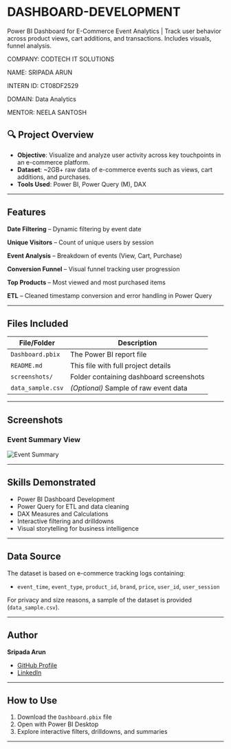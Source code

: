 # DASHBOARD-DEVELOPMENT

Power BI Dashboard for E-Commerce Event Analytics | Track user behavior across product views, cart additions, and transactions. Includes visuals, funnel analysis.

COMPANY: CODTECH IT SOLUTIONS

NAME: SRIPADA ARUN

INTERN ID: CT08DF2529

DOMAIN: Data Analytics

MENTOR: NEELA SANTOSH

## 🔍 Project Overview

- **Objective**: Visualize and analyze user activity across key touchpoints in an e-commerce platform.
- **Dataset**: ~2GB+ raw data of e-commerce events such as views, cart additions, and purchases.
- **Tools Used**: Power BI, Power Query (M), DAX

---

## Features

**Date Filtering** – Dynamic filtering by event date

**Unique Visitors** – Count of unique users by session

**Event Analysis** – Breakdown of events (View, Cart, Purchase)

**Conversion Funnel** – Visual funnel tracking user progression

**Top Products** – Most viewed and most purchased items

**ETL** – Cleaned timestamp conversion and error handling in Power Query

---

## Files Included

| File/Folder       | Description                                      |
|-------------------|--------------------------------------------------|
| `Dashboard.pbix`  | The Power BI report file                         |
| `README.md`       | This file with full project details              |
| `screenshots/`    | Folder containing dashboard screenshots          |
| `data_sample.csv` | *(Optional)* Sample of raw event data            |

---

##  Screenshots

### Event Summary View
![Event Summary](![Image](https://github.com/user-attachments/assets/fa4daa7d-a4a3-46fd-8f07-49beacacf7a5))

---

##  Skills Demonstrated

- Power BI Dashboard Development
- Power Query for ETL and data cleaning
- DAX Measures and Calculations
- Interactive filtering and drilldowns
- Visual storytelling for business intelligence

---

##  Data Source

The dataset is based on e-commerce tracking logs containing:
- `event_time`, `event_type`, `product_id`, `brand`, `price`, `user_id`, `user_session`

For privacy and size reasons, a sample of the dataset is provided (`data_sample.csv`).

---

##  Author

**Sripada Arun**  
- [GitHub Profile](https://github.com/sripadaarun06)
- [LinkedIn](www.linkedin.com/in/sripada-arun-150a89218)

---

##  How to Use

1. Download the `Dashboard.pbix` file
2. Open with Power BI Desktop
3. Explore interactive filters, drilldowns, and summaries

---

